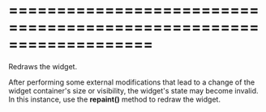 <!--**
/*-------------------------------------------
    Auto-generated file. Do not modify.
-------------------------------------------

**-->
===================================================================
===================================================================

<!--shortDescription-->
Redraws the widget.
<!--/shortDescription-->

<!--fullDescription-->
After performing some external modifications that lead to a change of the widget container's size or visibility, the widget's state may become invalid. In this instance, use the **repaint()** method to redraw the widget.
<!--/fullDescription-->